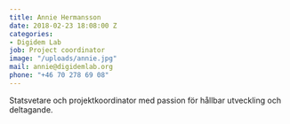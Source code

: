 ```yaml
---
title: Annie Hermansson
date: 2018-02-23 18:08:00 Z
categories:
- Digidem Lab
job: Project coordinator
image: "/uploads/annie.jpg"
mail: annie@digidemlab.org
phone: "+46 70 278 69 08"
---
```


Statsvetare och projektkoordinator med passion för hållbar utveckling och deltagande.

